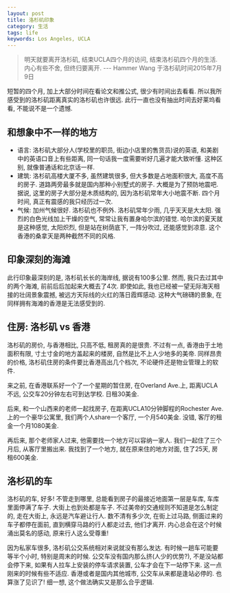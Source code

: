 ```yaml
---
layout: post
title: 洛杉矶印象
category: 生活
tags: life
keywords: Los Angeles, UCLA
---
```


> 明天就要离开洛杉矶, 结束UCLA四个月的访问, 结束洛杉矶四个月的生活. 内心有些不舍, 但终归要离开. --- Hammer Wang 于洛杉矶时间2015年7月9日

短暂的四个月, 加上大部分时间在看论文和推公式, 很少有时间出去看看. 所以我所感受到的洛杉矶距离真实的洛杉矶也许很远. 此行一直也没有抽出时间去好莱坞看看, 不能说不是一个遗憾.  

## 和想象中不一样的地方  
- 语言: 洛杉矶大部分人(学校里的职员, 街边小店里的售货员)说的英语, 和美剧中的英语口音上有些距离, 同一句话我一度需要听好几遍才能大致听懂. 这种区别, 就像普通话和北京话一样. 
- 建筑: 洛杉矶高楼大厦不多, 虽然建筑很多, 但大多数是占地面积很大, 高度不高的房子. 道路两旁最多就是国内那种小别墅式的房子. 大概是为了预防地震吧. 据说, 这里的房子大部分是木质结构的, 因为洛杉矶常年大小地震不断. 四个月时间, 真正有震感的我只经历过一次.  
- 气候: 加州气候很好. 洛杉矶也不例外. 洛杉矶常年少雨, 几乎天天是大太阳. 强烈的白色光线加上干燥的空气, 常常让我有置身哈尔滨的错觉. 哈尔滨的夏天就是这种感觉, 太阳炽烈, 但是站在树荫底下, 一阵分吹过, 还能感觉到凉意. 这个香港的桑拿天是两种截然不同的风格. 


## 印象深刻的海滩
此行印象最深刻的是, 洛杉矶长长的海岸线, 据说有100多公里. 然而, 我只去过其中的两个海滩, 前前后后加起来大概去了4次. 即使如此, 我也已经被一望无际海天相接的壮阔景象震撼, 被远方天际线的火红的落日霞辉感动. 这种大气磅礴的景象, 在同样拥有海滩的香港是无法感受到的.  

## 住房: 洛杉矶 vs 香港  
洛杉矶的房价, 与香港相比, 只高不低, 租房真的是很贵. 不过有一点, 香港由于土地面积有限, 寸土寸金的地方盖起来的楼房, 自然是比不上人少地多的美帝. 同样昂贵的价格, 洛杉矶住房的条件要比香港高出几个档次, 不论硬件还是物业管理上的软件.  

来之前, 在香港联系好一个了一个星期的暂住房, 在Overland Ave.上, 距离UCLA不远, 公交车20分钟左右可到达学校. 日租30美金. 

后来, 和一个山西来的老师一起找房子, 在距离UCLA10分钟脚程的Rochester Ave.上的一个豪华公寓里, 我们两个人share一个客厅, 一个月540美金. 没错, 客厅的租金一个月1080美金. 

再后来, 那个老师家人过来, 他需要找一个地方可以容纳一家人. 我们一起住了三个月后, 从客厅里搬出来. 我找到了一个地方, 就在原来住的地方对面, 住了25天, 房租600美金.


## 洛杉矶的车
洛杉矶的车, 好多! 不管走到哪里, 总能看到房子的最接近地面第一层是车库, 车库里面停满了车子. 大街上也到处都是车子. 不过美帝的交通规则不知道是怎么制定的, 走在大街上, 永远是汽车避让行人. 数不清有多少次, 在街上过马路, 侧面过来的车子都停在面前, 直到横穿马路的行人都走过去, 他们才离开. 内心总会在这个时候涌出莫名的感动, 原来行人这么受尊重!

因为私家车很多, 洛杉矶公交系统相对来说就没有那么发达. 有时候一趟车可能要等半个小时, 特别是周末的时候. 公交车没有国内那么挤(人少的优势?), 不是没站都会停下来, 如果有人拉车上安装的停车请求装置, 公车才会在下一站停下来. 这一点刚来的时候有些不适应. 香港或者是国内其他城市, 公交车从来都是逢站必停的. 也算涨了见识了! 细一想, 这个做法确实又是那么合乎逻辑.   
